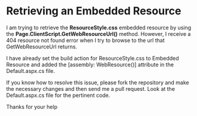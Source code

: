 # Retrieving an Embedded Resource

I am trying to retrieve the **ResourceStyle.css** embedded resource by using the **Page.ClientScript.GetWebResourceUrl()** method. However, I receive a 404 resource not found error when I try to browse to the url that GetWebResourceUrl returns.

I have already set the build action for ResourceStyle.css to Embedded Resource and added the [assembly: WebResource()] attribute in the Default.aspx.cs file.

If you know how to resolve this issue, please fork the repository and make the necessary changes and then send me a pull request. Look at the Default.aspx.cs file for the pertinent code.

Thanks for your help
